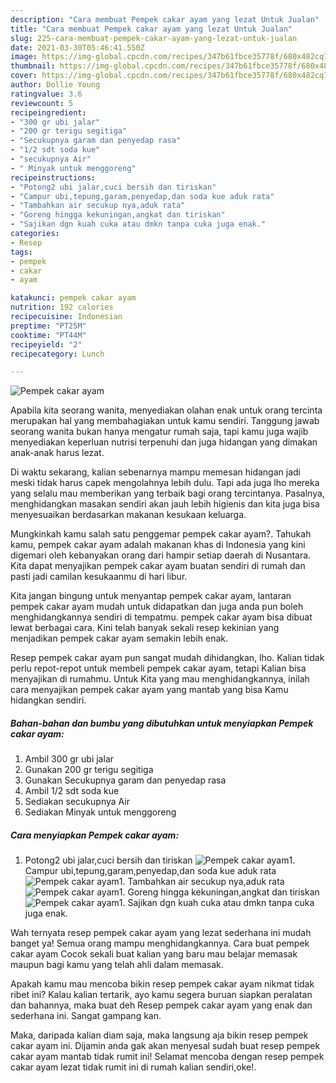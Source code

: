 ```yaml
---
description: "Cara membuat Pempek cakar ayam yang lezat Untuk Jualan"
title: "Cara membuat Pempek cakar ayam yang lezat Untuk Jualan"
slug: 225-cara-membuat-pempek-cakar-ayam-yang-lezat-untuk-jualan
date: 2021-03-30T05:46:41.550Z
image: https://img-global.cpcdn.com/recipes/347b61fbce35778f/680x482cq70/pempek-cakar-ayam-foto-resep-utama.jpg
thumbnail: https://img-global.cpcdn.com/recipes/347b61fbce35778f/680x482cq70/pempek-cakar-ayam-foto-resep-utama.jpg
cover: https://img-global.cpcdn.com/recipes/347b61fbce35778f/680x482cq70/pempek-cakar-ayam-foto-resep-utama.jpg
author: Dollie Young
ratingvalue: 3.6
reviewcount: 5
recipeingredient:
- "300 gr ubi jalar"
- "200 gr terigu segitiga"
- "Secukupnya garam dan penyedap rasa"
- "1/2 sdt soda kue"
- "secukupnya Air"
- " Minyak untuk menggoreng"
recipeinstructions:
- "Potong2 ubi jalar,cuci bersih dan tiriskan"
- "Campur ubi,tepung,garam,penyedap,dan soda kue aduk rata"
- "Tambahkan air secukup nya,aduk rata"
- "Goreng hingga kekuningan,angkat dan tiriskan"
- "Sajikan dgn kuah cuka atau dmkn tanpa cuka juga enak."
categories:
- Resep
tags:
- pempek
- cakar
- ayam

katakunci: pempek cakar ayam 
nutrition: 192 calories
recipecuisine: Indonesian
preptime: "PT25M"
cooktime: "PT44M"
recipeyield: "2"
recipecategory: Lunch

---
```



![Pempek cakar ayam](https://img-global.cpcdn.com/recipes/347b61fbce35778f/680x482cq70/pempek-cakar-ayam-foto-resep-utama.jpg)

Apabila kita seorang wanita, menyediakan olahan enak untuk orang tercinta merupakan hal yang membahagiakan untuk kamu sendiri. Tanggung jawab seorang  wanita bukan hanya mengatur rumah saja, tapi kamu juga wajib menyediakan keperluan nutrisi terpenuhi dan juga hidangan yang dimakan anak-anak harus lezat.

Di waktu  sekarang, kalian sebenarnya mampu memesan hidangan jadi meski tidak harus capek mengolahnya lebih dulu. Tapi ada juga lho mereka yang selalu mau memberikan yang terbaik bagi orang tercintanya. Pasalnya, menghidangkan masakan sendiri akan jauh lebih higienis dan kita juga bisa menyesuaikan berdasarkan makanan kesukaan keluarga. 



Mungkinkah kamu salah satu penggemar pempek cakar ayam?. Tahukah kamu, pempek cakar ayam adalah makanan khas di Indonesia yang kini digemari oleh kebanyakan orang dari hampir setiap daerah di Nusantara. Kita dapat menyajikan pempek cakar ayam buatan sendiri di rumah dan pasti jadi camilan kesukaanmu di hari libur.

Kita jangan bingung untuk menyantap pempek cakar ayam, lantaran pempek cakar ayam mudah untuk didapatkan dan juga anda pun boleh menghidangkannya sendiri di tempatmu. pempek cakar ayam bisa dibuat lewat berbagai cara. Kini telah banyak sekali resep kekinian yang menjadikan pempek cakar ayam semakin lebih enak.

Resep pempek cakar ayam pun sangat mudah dihidangkan, lho. Kalian tidak perlu repot-repot untuk membeli pempek cakar ayam, tetapi Kalian bisa menyajikan di rumahmu. Untuk Kita yang mau menghidangkannya, inilah cara menyajikan pempek cakar ayam yang mantab yang bisa Kamu hidangkan sendiri.

<!--inarticleads1-->

##### Bahan-bahan dan bumbu yang dibutuhkan untuk menyiapkan Pempek cakar ayam:

1. Ambil 300 gr ubi jalar
1. Gunakan 200 gr terigu segitiga
1. Gunakan Secukupnya garam dan penyedap rasa
1. Ambil 1/2 sdt soda kue
1. Sediakan secukupnya Air
1. Sediakan  Minyak untuk menggoreng




<!--inarticleads2-->

##### Cara menyiapkan Pempek cakar ayam:

1. Potong2 ubi jalar,cuci bersih dan tiriskan
<img src="https://img-global.cpcdn.com/steps/0c4dc8695a1bf8fe/160x128cq70/pempek-cakar-ayam-langkah-memasak-1-foto.jpg" alt="Pempek cakar ayam">1. Campur ubi,tepung,garam,penyedap,dan soda kue aduk rata
<img src="https://img-global.cpcdn.com/steps/fc2ba615028edbb9/160x128cq70/pempek-cakar-ayam-langkah-memasak-2-foto.jpg" alt="Pempek cakar ayam">1. Tambahkan air secukup nya,aduk rata
<img src="https://img-global.cpcdn.com/steps/0ce3aa3f9f506955/160x128cq70/pempek-cakar-ayam-langkah-memasak-3-foto.jpg" alt="Pempek cakar ayam">1. Goreng hingga kekuningan,angkat dan tiriskan
<img src="https://img-global.cpcdn.com/steps/b030cf06f714c086/160x128cq70/pempek-cakar-ayam-langkah-memasak-4-foto.jpg" alt="Pempek cakar ayam">1. Sajikan dgn kuah cuka atau dmkn tanpa cuka juga enak.




Wah ternyata resep pempek cakar ayam yang lezat sederhana ini mudah banget ya! Semua orang mampu menghidangkannya. Cara buat pempek cakar ayam Cocok sekali buat kalian yang baru mau belajar memasak maupun bagi kamu yang telah ahli dalam memasak.

Apakah kamu mau mencoba bikin resep pempek cakar ayam nikmat tidak ribet ini? Kalau kalian tertarik, ayo kamu segera buruan siapkan peralatan dan bahannya, maka buat deh Resep pempek cakar ayam yang enak dan sederhana ini. Sangat gampang kan. 

Maka, daripada kalian diam saja, maka langsung aja bikin resep pempek cakar ayam ini. Dijamin anda gak akan menyesal sudah buat resep pempek cakar ayam mantab tidak rumit ini! Selamat mencoba dengan resep pempek cakar ayam lezat tidak rumit ini di rumah kalian sendiri,oke!.

